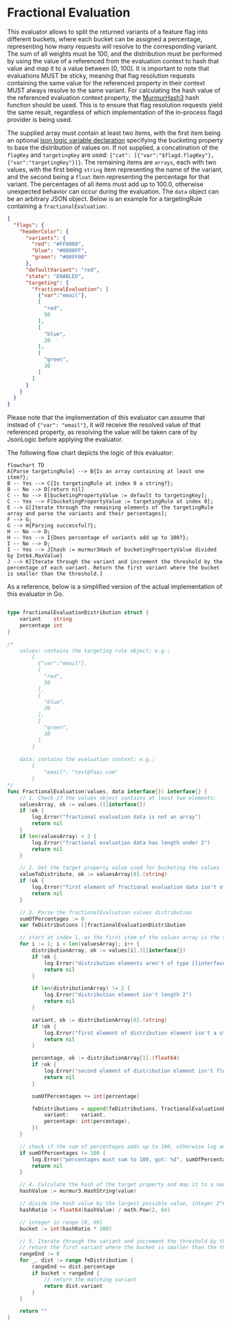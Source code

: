 # Fractional Evaluation

This evaluator allows to split the returned variants of a feature flag into different buckets,
where each bucket can be assigned a percentage, representing how many requests will resolve to the corresponding
variant. The sum of all weights must be 100, and the distribution must be performed by using the value of a referenced
from the evaluation context to hash that value and map it to a value between [0, 100]. It is important to note
that evaluations MUST be sticky, meaning that flag resolution requests containing the same value for the
referenced property in their context MUST always resolve to the same variant. For calculating the hash value of the
referenced evaluation context property, the [MurmurHash3](https://github.com/aappleby/smhasher/blob/master/src/MurmurHash3.cpp)
hash function should be used. This is to ensure that flag resolution requests yield the same result,
regardless of which implementation of the in-process flagd provider is being used.

The supplied array must contain at least two items, with the first item being an optional [json logic variable declaration](https://jsonlogic.com/operations.html#var)
specifying the bucketing property to base the distribution of values on. If not supplied, a concatination of the
`flagKey` and `targetingKey` are used: `{"cat": [{"var":"$flagd.flagKey"}, {"var":"targetingKey"}]}`.
The remaining items are `arrays`, each with two values, with the first being `string` item representing the name of the variant, and the
second being a `float` item representing the percentage for that variant. The percentages of all items must add up to
100.0, otherwise unexpected behavior can occur during the evaluation. The `data` object can be an arbitrary
JSON object. Below is an example for a targetingRule containing a `fractionalEvaluation`:

```json
{
  "flags": {
    "headerColor": {
      "variants": {
        "red": "#FF0000",
        "blue": "#0000FF",
        "green": "#00FF00"
      },
      "defaultVariant": "red",
      "state": "ENABLED",
      "targeting": {
        "fractionalEvaluation": [
          {"var":"email"},
          [
            "red",
            50
          ],
          [
            "blue",
            20
          ],
          [
            "green",
            30
          ]
        ]
      }
    }
  }
}
```

Please note that the implementation of this evaluator can assume that instead of `{"var": "email"}`, it will receive
the resolved value of that referenced property, as resolving the value will be taken care of by JsonLogic before
applying the evaluator.

The following flow chart depicts the logic of this evaluator:

```mermaid
flowchart TD
A[Parse targetingRule] --> B{Is an array containing at least one item?};
B -- Yes --> C{Is targetingRule at index 0 a string?};
B -- No --> D[return nil]
C -- No --> E[bucketingPropertyValue := default to targetingKey];
C -- Yes --> F[bucketingPropertyValue := targetingRule at index 0];
E --> G[Iterate through the remaining elements of the targetingRule array and parse the variants and their percentages];
F --> G;
G --> H{Parsing successful?};
H -- No --> D;
H -- Yes --> I{Does percentage of variants add up to 100?};
I -- No --> D;
I -- Yes --> J[hash := murmur3Hash of bucketingPropertyValue divided by Int64.MaxValue]
J --> K[Iterate through the variant and increment the threshold by the percentage of each variant. Return the first variant where the bucket is smaller than the threshold.]
```

As a reference, below is a simplified version of the actual implementation of this evaluator in Go.

```go

type fractionalEvaluationDistribution struct {
    variant    string
    percentage int
}

/*
    values: contains the targeting rule object; e.g.:
        [
          {"var":"email"},
          [
            "red",
            50
          ],
          [
            "blue",
            20
          ],
          [
            "green",
            30
          ]
        ]
    
    data: contains the evaluation context; e.g.:
        {
            "email": "test@faas.com"
        }
*/ 
func FractionalEvaluation(values, data interface{}) interface{} {
    // 1. Check if the values object contains at least two elements:
    valuesArray, ok := values.([]interface{})
    if !ok {
        log.Error("fractional evaluation data is not an array")
        return nil
    }
    if len(valuesArray) < 2 {
        log.Error("fractional evaluation data has length under 2")
        return nil
    }

    // 2. Get the target property value used for bucketing the values
    valueToDistribute, ok := valuesArray[0].(string)
    if !ok {
        log.Error("first element of fractional evaluation data isn't of type string")
        return nil
    }

    // 3. Parse the fractionalEvaluation values distribution
    sumOfPercentages := 0
    var feDistributions []fractionalEvaluationDistribution

    // start at index 1, as the first item of the values array is the target property
    for i := 1; i < len(valuesArray); i++ {
        distributionArray, ok := values[i].([]interface{})
        if !ok {
            log.Error("distribution elements aren't of type []interface{}")
            return nil
        }

        if len(distributionArray) != 2 {
            log.Error("distribution element isn't length 2")
            return nil
        }

        variant, ok := distributionArray[0].(string)
        if !ok {
            log.Error("first element of distribution element isn't a string")
            return nil
        }

        percentage, ok := distributionArray[1].(float64)
        if !ok {
            log.Error("second element of distribution element isn't float")
            return nil
        }

        sumOfPercentages += int(percentage)

        feDistributions = append(feDistributions, fractionalEvaluationDistribution{
            variant:    variant,
            percentage: int(percentage),
        })
    }

    // check if the sum of percentages adds up to 100, otherwise log an error
    if sumOfPercentages != 100 {
        log.Error("percentages must sum to 100, got: %d", sumOfPercentages)
        return nil
    }

    // 4. Calculate the hash of the target property and map it to a number between [0, 99]
    hashValue := murmur3.HashString(value)

    // divide the hash value by the largest possible value, integer 2^64
    hashRatio := float64(hashValue) / math.Pow(2, 64)

    // integer in range [0, 99]
    bucket := int(hashRatio * 100)

    // 5. Iterate through the variant and increment the threshold by the percentage of each variant.
    // return the first variant where the bucket is smaller than the threshold. 
    rangeEnd := 0
    for _, dist := range feDistribution {
        rangeEnd += dist.percentage
        if bucket < rangeEnd {
            // return the matching variant
            return dist.variant
        }
    }

    return ""
}
```
